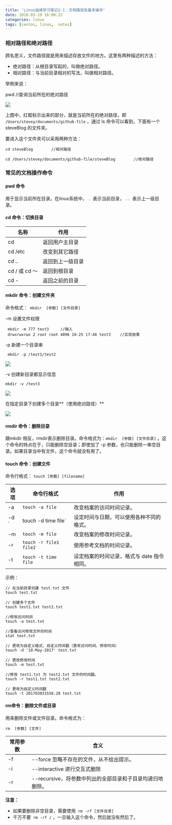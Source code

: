 ```yaml
---
title: 'Linux运维学习笔记2-1：文档路径及基本操作'
date: 2018-03-19 16:00:22
categories: linux
tags: [centos, linux,  notes] 
---
```


### 相对路径和绝对路径

顾名思义，文件路径就是用来描述存放文件的地方。这里有两种描述的方法：

* 绝对路径：从根目录写起的，叫做绝对路径。
* 相对路径：与当前目录相对的写法，叫做相对路径。

举例来说：

pwd        //查询当前所在的绝对路径

![](https://farm1.staticflickr.com/808/27024710608_759c7aebd7_o.png)

上图中，红框标示出来的部分，就是当前所在的绝对路径，即 `/Users/stevey/documents/github-file` ，通过 ls 命令可以看到，下面有一个 steveBlog 的文件夹。

<!--more-->

要进入这个文件夹可以采用两种方法：

```
cd steveBlog        //相对路径

cd /Users/stevey/documents/github-file/steveBlog        //绝对路径
```

### 常见的文档操作命令

#### pwd 命令

用于显示当前所在目录。在linux系统中， `. `表示当前目录，  `.. `表示上一级目录。

#### cd 命令：切换目录

名称 | 作用
---|---
cd | 返回用户主目录
cd /etc | 改变到其它路径
cd .. | 返回到上一级目录
cd / 或 cd ～ | 返回到根目录
cd - | 返回之前的目录

#### mkdir 命令：创建文件夹

命令格式：` mkdir  [参数] [文件目录]`

-m 设置文件权限

```
 mkdir -m 777 test3     //输入
 drwxrwxrwx 2 root root 4096 10-25 17:46 test3    //实现效果
```
 
 -p 新建一个目录串
 
```
 mkdir -p /test1/test2
```
 ![](https://farm5.staticflickr.com/4776/27024999888_3e624dcbcd_o.png)

-v 创建新目录都显示信息

```
mkdir -v /test3
```
![](https://farm1.staticflickr.com/806/40895559391_9279c2cc95_o.png)

在指定目录下创建多个目录**（使用绝对路径）**

![](https://farm1.staticflickr.com/878/39590698680_863c8252b1_o.png)
 
#### rmdir 命令：删除目录

跟mkdir 相反，rmdir表示删除目录。命令格式为：`mkdir  [参数] [文件目录]` 。这个命令的特点在于，只能删除空目录；即使加了 -p 参数，也只能删除一串空目录。如果目录当中有文件，这个命令就没有用了。

#### touch 命令：创建文件

命令行格式： `touch [参数] [filename]`

选项	|命令行格式 |	作用
---|---|---
-a|	`touch -a file`	|改变档案的访问时间记录。
-d	`|touch -d time file`	|设定时间与日期，可以使用各种不同的格式。
-m	|`touch -m file`	|改变档案的修改时间记录。
-r|	`touch -r file1 file2`	|使用参考文档的时间记录。
-t	|`touch -t time file`	|设定档案的时间记录，格式与 date 指令相同。

示例：

```
// 在当前目录创建 test.txt 文件
touch test.txt

// 创建多个文件
touch test1.txt test2.txt

//修改访问时间
touch -a test.txt

//查看访问修改文件的时间
stat test.txt

// 更改为自定义格式、自定义时间戳（更改访问时间、修改时间）
touch -d '18-May-2017' test.txt

// 更改修改时间
touch -m test.txt

//修改 test1.txt 为 test2.txt 文件的时间戳。
touch -r test1.txt test2.txt

// 更改为自定义时间戳
touch -t 201703031558.28 test.txt
```

#### rm命令：删除文件或目录

用来删除文件或文件目录。命令格式为：

```
rm  [参数] [文件]
```

常用参数 | 含义
---|---
-f|--force    忽略不存在的文件，从不给出提示。
-i|--interactive 进行交互式删除
-r| --recursive，将参数中列出的全部目录和子目录均递归地删除。

**注意：**

* 如果要删除非空目录，需要使用` rm -rf [文件目录]`
* 千万不要` rm -rf /` ，一旦输入这个命令，然后就没有然后了。

